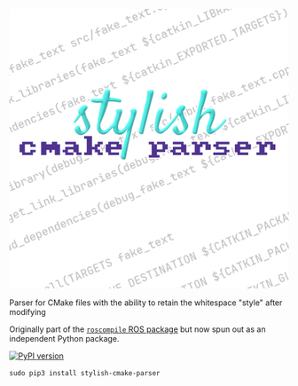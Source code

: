 ![stylish cmake parser logo](docs/Logo.png)

Parser for CMake files with the ability to retain the whitespace "style" after modifying

Originally part of the [`roscompile` ROS package](https://github.com/DLu/roscompile) but now spun out as an independent Python package.

[![PyPI version](https://badge.fury.io/py/stylish-cmake-parser.svg)](https://badge.fury.io/py/stylish-cmake-parser)

    sudo pip3 install stylish-cmake-parser
